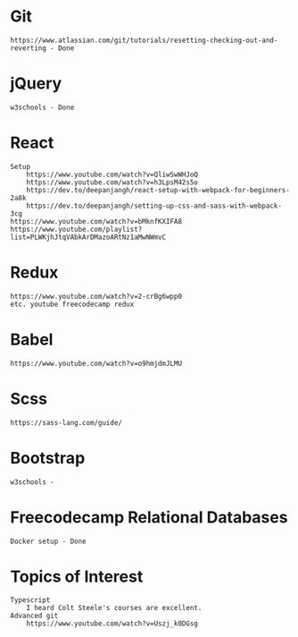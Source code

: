 # Git 
    https://www.atlassian.com/git/tutorials/resetting-checking-out-and-reverting - Done
# jQuery 
    w3schools - Done 
# React
    Setup
        https://www.youtube.com/watch?v=QliwSwWHJoQ
	    https://www.youtube.com/watch?v=h3LpsM42s5o
        https://dev.to/deepanjangh/react-setup-with-webpack-for-beginners-2a8k
        https://dev.to/deepanjangh/setting-up-css-and-sass-with-webpack-3cg
    https://www.youtube.com/watch?v=bMknfKXIFA8 
    https://www.youtube.com/playlist?list=PLWKjhJtqVAbkArDMazoARtNz1aMwNWmvC 
# Redux
    https://www.youtube.com/watch?v=2-crBg6wpp0  
    etc. youtube freecodecamp redux
# Babel
    https://www.youtube.com/watch?v=o9hmjdmJLMU
# Scss
    https://sass-lang.com/guide/
# Bootstrap
    w3schools - 
# Freecodecamp Relational Databases
    Docker setup - Done
# Topics of Interest
    Typescript
        I heard Colt Steele's courses are excellent.
    Advanced git
        https://www.youtube.com/watch?v=Uszj_k0DGsg